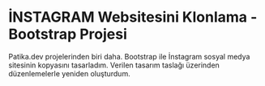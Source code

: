 # İNSTAGRAM Websitesini Klonlama - Bootstrap Projesi
 Patika.dev projelerinden biri daha. Bootstrap ile İnstagram sosyal medya sitesinin kopyasını tasarladım. Verilen tasarım taslağı üzerinden düzenlemelerle yeniden oluşturdum.

![]()
---
![]()
---
![]()
---
![]()
